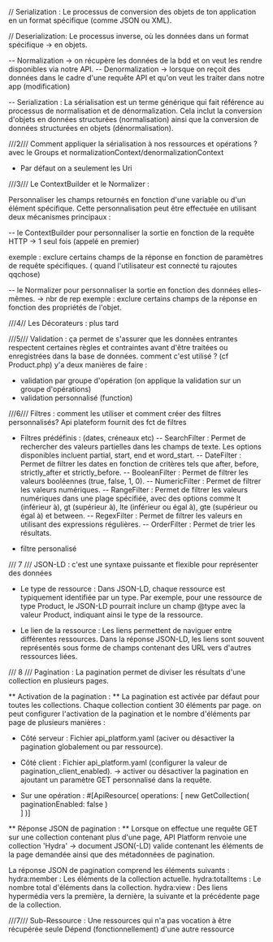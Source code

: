 // Serialization :
Le processus de conversion des objets de ton application en un format spécifique (comme JSON ou XML).

// Deserialization:
Le processus inverse, où les données dans un format spécifique -> en objets.


-- Normalization -> on récupère les données de la bdd et on veut les rendre disponibles via notre API.
-- Denormalization -> lorsque on reçoit des données dans le cadre d'une requête API et qu'on veut les traiter dans notre app (modification)

-- Serialization : La sérialisation est un terme générique qui fait référence au processus de normalisation et de dénormalization. Cela inclut la conversion d'objets en données structurées (normalisation) ainsi que la conversion de données structurées en objets (dénormalisation).


///2/// Comment appliquer la sérialisation à nos ressources et opérations ?
avec le Groups et normalizationContext/denormalizationContext
- Par défaut on a seulement les Uri

///3/// Le ContextBuilder et le Normalizer :

Personnaliser les champs retournés en fonction d'une variable ou d'un élément spécifique.
Cette personnalisation peut être effectuée en utilisant deux mécanismes principaux :

-- le ContextBuilder pour personnaliser la sortie en fonction de la requête HTTP  -> 1 seul fois (appelé en premier)

exemple :  exclure certains champs de la réponse en fonction de paramètres de requête spécifiques.
( quand l'utilisateur est connecté tu rajoutes qqchose)

--  le Normalizer pour personnaliser la sortie en fonction des données elles-mêmes. -> nbr de rep
exemple :  exclure certains champs de la réponse en fonction des propriétés de l'objet.


///4// Les Décorateurs : plus tard

///5/// Validation :
ça permet de s'assurer que les données entrantes respectent certaines règles et contraintes avant d'être traitées ou enregistrées dans la base de données. comment c'est utilisé ? (cf Product.php)
y'a deux manières de faire :
- validation par groupe d'opération (on applique la validation sur un groupe d'opérations)
- validation personnalisé (function)

///6/// Filtres : comment les utiliser et comment créer des filtres personnalisés?
Api plateform fournit des fct de filtres 

- Filtres prédéfinis : (dates, créneaux etc)
-- SearchFilter : Permet de rechercher des valeurs partielles dans les champs de texte. Les options disponibles incluent partial, start, end et word_start.
-- DateFilter : Permet de filtrer les dates en fonction de critères tels que after, before, strictly_after et strictly_before.
-- BooleanFilter : Permet de filtrer les valeurs booléennes (true, false, 1, 0).
-- NumericFilter : Permet de filtrer les valeurs numériques.
-- RangeFilter : Permet de filtrer les valeurs numériques dans une plage spécifiée, avec des options comme lt (inférieur à), gt (supérieur à), lte (inférieur ou égal à), gte (supérieur ou égal à) et between.
-- RegexFilter : Permet de filtrer les valeurs en utilisant des expressions régulières.
-- OrderFilter : Permet de trier les résultats.
+ filtre personalisé 

/// 7 /// JSON-LD :
c'est une syntaxe puissante et flexible pour représenter des données
- Le type de ressource : Dans JSON-LD, chaque ressource est typiquement identifiée par un type. Par exemple, pour une ressource de type Product, le JSON-LD pourrait inclure un champ @type avec la valeur Product, indiquant ainsi le type de la ressource.

- Le lien de la ressource : Les liens permettent de naviguer entre différentes ressources. Dans la réponse JSON-LD, les liens sont souvent représentés sous forme de champs contenant des URL vers d'autres ressources liées.


/// 8 /// Pagination :
La pagination permet de diviser les résultats d'une collection en plusieurs pages. 

** Activation de la pagination : **
La pagination est activée par défaut pour toutes les collections. Chaque collection contient 30 éléments par page. on peut configurer l'activation de la pagination et le nombre d'éléments par page de plusieurs manières :

- Côté serveur : Fichier api_platform.yaml  (aciver ou désactiver la pagination globalement ou par ressource).

- Côté client :  Fichier api_platform.yaml  (configurer la valeur de pagination_client_enabled).
-> activer ou désactiver la pagination en ajoutant un paramètre GET personnalisé dans la requête. 

- Sur une opération :
#[ApiResource(
    operations: [
        new GetCollection(
            paginationEnabled: false
        )   
    ]
)]

** Réponse JSON de pagination : **
Lorsque on effectue une requête GET sur une collection contenant plus d'une page, API Platform renvoie une collection 'Hydra' -> document JSON(-LD) valide contenant les éléments de la page demandée ainsi que des métadonnées de pagination.

La réponse JSON de pagination comprend les éléments suivants :
hydra:member : Les éléments de la collection actuelle.
hydra:totalItems : Le nombre total d'éléments dans la collection.
hydra:view : Des liens hypermédia vers la première, la dernière, la suivante et la précédente page de la collection.



///7/// Sub-Ressource :
Une ressources qui n'a pas vocation à être récupérée seule 
Dépend (fonctionnellement) d'une autre ressource 






